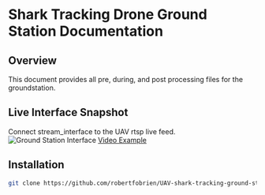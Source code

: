 # Shark Tracking Drone Ground Station Documentation

## Overview
This document provides all pre, during, and post processing files for the groundstation. 

## Live Interface Snapshot
Connect stream_interface to the UAV rtsp live feed. 
![Ground Station Interface](https://github.com/robertfobrien/UAV-shark-tracking-ground-station/assets/20687631/af1cf086-6edb-4a9e-b199-6c668a4d6636)
[Video Example
](https://youtu.be/BFMgx3baxrY)
## Installation
```bash
git clone https://github.com/robertfobrien/UAV-shark-tracking-ground-station.git
```
